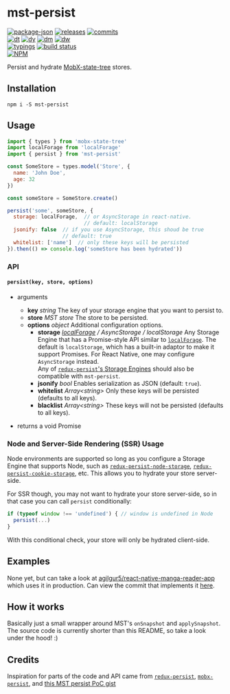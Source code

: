 # mst-persist

<!-- releases / versioning -->
[![package-json](https://img.shields.io/github/package-json/v/agilgur5/mst-persist.svg)](https://npmjs.org/package/mst-persist)
[![releases](https://img.shields.io/github/tag-pre/agilgur5/mst-persist.svg)](https://github.com/agilgur5/mst-persist/releases)
[![commits](https://img.shields.io/github/commits-since/agilgur5/mst-persist/v0.1.0.svg)](https://github.com/agilgur5/mst-persist/commits/master)
<br><!-- downloads -->
[![dt](https://img.shields.io/npm/dt/mst-persist.svg)](https://npmjs.org/package/mst-persist)
[![dy](https://img.shields.io/npm/dy/mst-persist.svg)](https://npmjs.org/package/mst-persist)
[![dm](https://img.shields.io/npm/dm/mst-persist.svg)](https://npmjs.org/package/mst-persist)
[![dw](https://img.shields.io/npm/dw/mst-persist.svg)](https://npmjs.org/package/mst-persist)
<br><!-- status / activity -->
[![typings](https://img.shields.io/npm/types/mst-persist.svg)](https://github.com/agilgur5/mst-persist/blob/master/src/index.ts)
[![build status](https://img.shields.io/travis/agilgur5/mst-persist.svg)](https://travis-ci.org/agilgur5/mst-persist)
<br>
[![NPM](https://nodei.co/npm/mst-persist.png?downloads=true&downloadRank=true&stars=true)](https://npmjs.org/package/mst-persist)

Persist and hydrate [MobX-state-tree](https://github.com/mobxjs/mobx-state-tree) stores.

## Installation

`npm i -S mst-persist`

## Usage

```javascript
import { types } from 'mobx-state-tree'
import localForage from 'localForage'
import { persist } from 'mst-persist'

const SomeStore = types.model('Store', {
  name: 'John Doe',
  age: 32
})

const someStore = SomeStore.create()

persist('some', someStore, {
  storage: localForage,  // or AsyncStorage in react-native.
                         // default: localStorage
  jsonify: false  // if you use AsyncStorage, this shoud be true
                  // default: true
  whitelist: ['name']  // only these keys will be persisted
}).then(() => console.log('someStore has been hydrated'))

```

### API

#### `persist(key, store, options)`

- arguments
  - **key** *string* The key of your storage engine that you want to persist to.
  - **store** *MST store* The store to be persisted.
  - **options** *object* Additional configuration options.
    - **storage** *[localForage](https://github.com/localForage/localForage) / AsyncStorage / localStorage*
      Any Storage Engine that has a Promise-style API similar to [`localForage`](https://github.com/localForage/localForage).
      The default is `localStorage`, which has a built-in adaptor to make it support Promises.
      For React Native, one may configure `AsyncStorage` instead.
      <br>
      Any of [`redux-persist`'s Storage Engines](https://github.com/rt2zz/redux-persist#storage-engines) should also be compatible with `mst-persist`.
    - **jsonify** *bool* Enables serialization as JSON (default: `true`).
    - **whitelist** *Array\<string\>* Only these keys will be persisted (defaults to all keys).
    - **blacklist** *Array\<string\>* These keys will not be persisted (defaults to all keys).

- returns a void Promise

### Node and Server-Side Rendering (SSR) Usage

Node environments are supported so long as you configure a Storage Engine that supports Node, such as [`redux-persist-node-storage`](https://github.com/pellejacobs/redux-persist-node-storage), [`redux-persist-cookie-storage`](https://github.com/abersager/redux-persist-cookie-storage), etc.
This allows you to hydrate your store server-side.

For SSR though, you may not want to hydrate your store server-side, so in that case you can call `persist` conditionally:

```javascript
if (typeof window !== 'undefined') { // window is undefined in Node
  persist(...)
}
```

With this conditional check, your store will only be hydrated client-side.

## Examples

None yet, but can take a look at [agilgur5/react-native-manga-reader-app](https://github.com/agilgur5/react-native-manga-reader-app) which uses it in production.
Can view the commit that implements it [here](https://github.com/agilgur5/react-native-manga-reader-app/pull/2/commits/286725f417d321f25d16ee3858b0e7e6b7886e77).

## How it works

Basically just a small wrapper around MST's `onSnapshot` and `applySnapshot`.
The source code is currently shorter than this README, so take a look under the hood! :)

## Credits

Inspiration for parts of the code and API came from [`redux-persist`](https://github.com/rt2zz/redux-persist), [`mobx-persist`](https://github.com/pinqy520/mobx-persist), and [this MST persist PoC gist](https://gist.github.com/benjick/c48dd2db575e79c7b0b1043de4556ebc)
